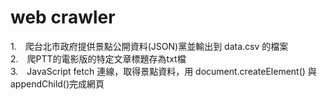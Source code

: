 <h1>web crawler</h1>
1.　爬台北市政府提供景點公開資料(JSON)黨並輸出到 data.csv 的檔案</br>
2.　爬PTT的電影版的特定文章標題存為txt檔</br>
3.　JavaScript fetch 連線，取得景點資料，用 document.createElement() 與 appendChild()完成網頁 </br>
